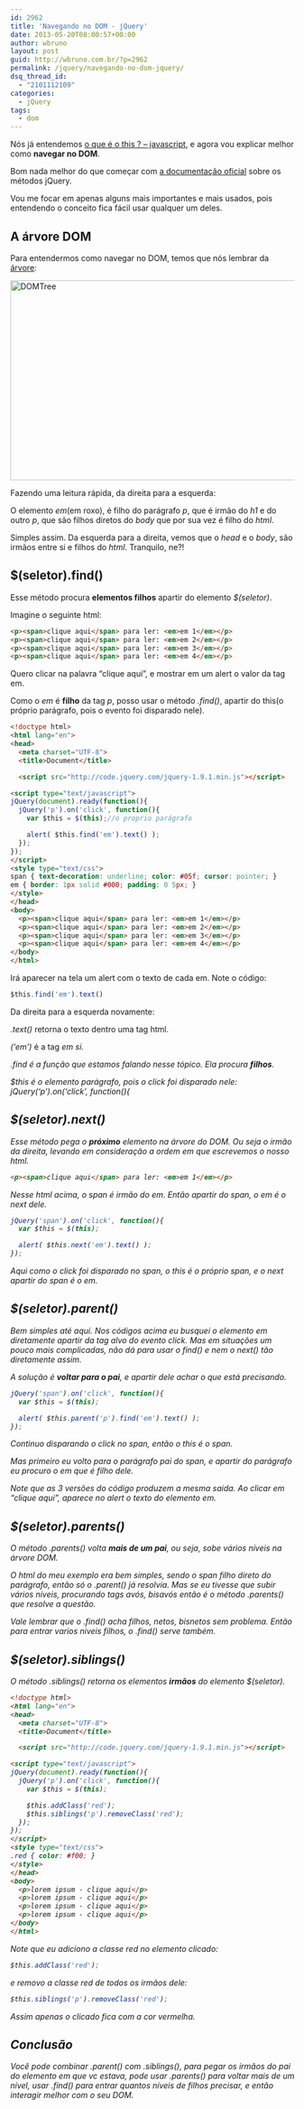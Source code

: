 ```yaml
---
id: 2962
title: 'Navegando no DOM - jQuery'
date: 2013-05-20T08:00:57+00:00
author: wbruno
layout: post
guid: http://wbruno.com.br/?p=2962
permalink: /jquery/navegando-no-dom-jquery/
dsq_thread_id:
  - "2101112109"
categories:
  - jQuery
tags:
  - dom
---
```

Nós já entendemos [o que é o this ? – javascript](http://wbruno.com.br/javascript-puro/afinal-e-javascript/), e agora vou explicar melhor como **navegar no DOM**.

Bom nada melhor do que começar com <a href="http://api.jquery.com/category/traversing/tree-traversal/" rel="nofollow">a documentação oficial</a> sobre os métodos jQuery.

<!--more-->

Vou me focar em apenas alguns mais importantes e mais usados, pois entendendo o conceito fica fácil usar qualquer um deles.

## A árvore DOM

Para entendermos como navegar no DOM, temos que nós lembrar da <a href="http://tableless.com.br/tenha-o-dom/" rel="nofollow">árvore</a>:

[<img src="/wp-content/uploads/2013/05/DOMTree.gif" alt="DOMTree" width="800" height="354" class="aligncenter size-full wp-image-2974" />](/wp-content/uploads/2013/05/DOMTree.gif)

Fazendo uma leitura rápida, da direita para a esquerda:

O elemento <var>em</var>(em roxo), é filho do parágrafo <var>p</var>, que é irmão do <var>h1</var> e do outro <var>p</var>, que são filhos diretos do <var>body</var> que por sua vez é filho do <var>html</var>.

Simples assim. Da esquerda para a direita, vemos que o <var>head</var> e o <var>body</var>, são irmãos entre si e filhos do <var>html</var>. Tranquilo, ne?!

## $(seletor).find()

Esse método procura **elementos filhos** apartir do elemento <var>$(seletor)</var>.

Imagine o seguinte html:

``` html
<p><span>clique aqui</span> para ler: <em>em 1</em></p>
<p><span>clique aqui</span> para ler: <em>em 2</em></p>
<p><span>clique aqui</span> para ler: <em>em 3</em></p>
<p><span>clique aqui</span> para ler: <em>em 4</em></p>
```

Quero clicar na palavra &#8220;clique aqui&#8221;, e mostrar em um alert o valor da tag em.

Como o <var>em</var> é **filho** da tag <var>p</var>, posso usar o método <var>.find()</var>, apartir do this(o próprio parágrafo, pois o evento foi disparado nele).

``` html
<!doctype html>
<html lang="en">
<head>
  <meta charset="UTF-8">
  <title>Document</title>

  <script src="http://code.jquery.com/jquery-1.9.1.min.js"></script>

<script type="text/javascript">
jQuery(document).ready(function(){
  jQuery('p').on('click', function(){
    var $this = $(this);//o proprio parágrafo

    alert( $this.find('em').text() );
  });
});
</script>
<style type="text/css">
span { text-decoration: underline; color: #05f; cursor: pointer; }
em { border: 1px solid #000; padding: 0 5px; }
</style>
</head>
<body>
  <p><span>clique aqui</span> para ler: <em>em 1</em></p>
  <p><span>clique aqui</span> para ler: <em>em 2</em></p>
  <p><span>clique aqui</span> para ler: <em>em 3</em></p>
  <p><span>clique aqui</span> para ler: <em>em 4</em></p>
</body>
</html>
```

Irá aparecer na tela um alert com o texto de cada em. Note o código:

``` js
$this.find('em').text()
```

Da direita para a esquerda novamente:

<var>.text()</var> retorna o texto dentro uma tag html.

<var>(&#8216;em&#8217;)</var> é a tag <em> em si.

<var>.find</var> é a função que estamos falando nesse tópico. Ela procura **filhos**.

<var>$this</var> é o elemento parágrafo, pois o click foi disparado nele: <var>jQuery(&#8216;p&#8217;).on(&#8216;click&#8217;, function(){</var>

## $(seletor).next()

Esse método pega o **próximo** elemento na árvore do DOM. Ou seja o irmão da direita, levando em consideração a ordem em que escrevemos o nosso html.

``` html
<p><span>clique aqui</span> para ler: <em>em 1</em></p>
```
Nesse html acima, o <var>span</var> é irmão do <var>em</var>. Então apartir do span, o em é o _next_ dele.

``` js
jQuery('span').on('click', function(){
  var $this = $(this);

  alert( $this.next('em').text() );
});
```

Aqui como o click foi disparado no span, o this é o próprio span, e o next apartir do span é o em.

## $(seletor).parent()

Bem simples até aqui. Nos códigos acima eu busquei o elemento em diretamente apartir da tag alvo do evento click. Mas em situações um pouco mais complicadas, não dá para usar o find() e nem o next() tão diretamente assim.

A solução é **voltar para o pai**, e apartir dele achar o que está precisando.

``` js
jQuery('span').on('click', function(){
  var $this = $(this);

  alert( $this.parent('p').find('em').text() );
});
```

Continuo disparando o click no span, então o this é o span.

Mas primeiro eu volto para o parágrafo pai do span, e apartir do parágrafo eu procuro o em que é filho dele.

Note que as 3 versões do código produzem a mesma saida. Ao clicar em &#8220;clique aqui&#8221;, aparece no alert o texto do elemento em.

## $(seletor).parents()

O método <var>.parents()</var> volta **mais de um pai**, ou seja, sobe vários níveis na árvore DOM.

O html do meu exemplo era bem simples, sendo o span filho direto do parágrafo, então só o .parent() já resolvia. Mas se eu tivesse que subir vários níveis, procurando tags avós, bisavós então é o método .parents() que resolve a questão.

Vale lembrar que o .find() acha filhos, netos, bisnetos sem problema. Então para entrar varios niveis filhos, o .find() serve também.

## $(seletor).siblings()

O método .siblings() retorna os elementos **irmãos** do elemento $(seletor).

``` html
<!doctype html>
<html lang="en">
<head>
  <meta charset="UTF-8">
  <title>Document</title>

  <script src="http://code.jquery.com/jquery-1.9.1.min.js"></script>

<script type="text/javascript">
jQuery(document).ready(function(){
  jQuery('p').on('click', function(){
    var $this = $(this);

    $this.addClass('red');
    $this.siblings('p').removeClass('red');
  });
});
</script>
<style type="text/css">
.red { color: #f00; }
</style>
</head>
<body>
  <p>lorem ipsum - clique aqui</p>
  <p>lorem ipsum - clique aqui</p>
  <p>lorem ipsum - clique aqui</p>
  <p>lorem ipsum - clique aqui</p>
</body>
</html>
```

Note que eu adiciono a classe red no elemento clicado:

``` js
$this.addClass('red');
```

e removo a classe red de todos os irmãos dele:

``` js
$this.siblings('p').removeClass('red');
```

Assim apenas o clicado fica com a cor vermelha.

## Conclusão

Você pode combinar .parent() com .siblings(), para pegar os irmãos do pai do elemento em que vc estava, pode usar .parents() para voltar mais de um nível, usar .find() para entrar quantos níveis de filhos precisar, e então interagir melhor com o seu DOM.
